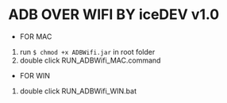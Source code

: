 # ADB OVER WIFI BY iceDEV v1.0

 - FOR MAC
  1. run ` $ chmod +x ADBWifi.jar ` in root folder
  2. double click RUN_ADBWifi_MAC.command

 - FOR WIN
  1. double click RUN_ADBWifi_WIN.bat
